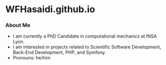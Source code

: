 # WFHasaidi.github.io

### About Me

- I am currently a PhD Candidate in computational mechanics at INSA Lyon.
- I am interested in projects related to Scientific Software Development, Back-End Development, PHP, and Symfony.
- Pronouns: he/him


